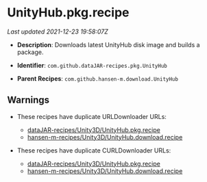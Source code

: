 # UnityHub.pkg.recipe

_Last updated 2021-12-23 19:58:07Z_

- **Description**: Downloads latest UnityHub disk image and builds a package.

- **Identifier**: `com.github.dataJAR-recipes.pkg.UnityHub`

- **Parent Recipes**: `com.github.hansen-m.download.UnityHub`

## Warnings

- These recipes have duplicate URLDownloader URLs:
    - [dataJAR-recipes/Unity3D/UnityHub.pkg.recipe](/autopkg-dupe-tracker/dataJAR-recipes/Unity3D/UnityHub.pkg.recipe)
    - [hansen-m-recipes/Unity3D/UnityHub.download.recipe](/autopkg-dupe-tracker/hansen-m-recipes/Unity3D/UnityHub.download.recipe)

- These recipes have duplicate CURLDownloader URLs:
    - [dataJAR-recipes/Unity3D/UnityHub.pkg.recipe](/autopkg-dupe-tracker/dataJAR-recipes/Unity3D/UnityHub.pkg.recipe)
    - [hansen-m-recipes/Unity3D/UnityHub.download.recipe](/autopkg-dupe-tracker/hansen-m-recipes/Unity3D/UnityHub.download.recipe)